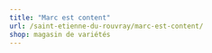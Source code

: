 ```yaml
---
title: "Marc est content"
url: /saint-etienne-du-rouvray/marc-est-content/
shop: magasin de variétés
---
```

